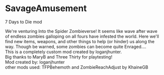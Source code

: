 # SavageAmusement
7 Days to Die mod<br>

We're venturing Into the Spider Zombieverse! It seems like wave after wave of endless zombies galloping on all fours have infested the world. Here we'll find new items, weapons, and other things to help (or hinder) us along the way. Though be warned, some zombies can become quite Enraged....
<br>
This is a completely custom mod created by loganjhunter.<br>
Big thanks to MaryB and Three Thirty for playtesting!<br>
Mod created by: loganjhunter<br>
other mods used: TFPBehemoth and ZombieReachAdjust by KhaineGB
